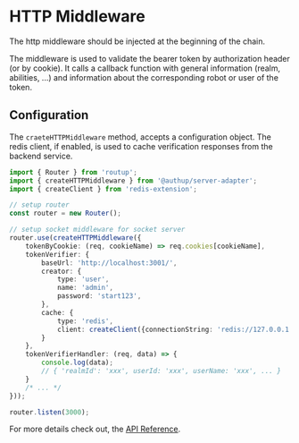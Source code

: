 # HTTP Middleware

The http middleware should be injected at the beginning of the chain.

The middleware is used to validate the bearer token by authorization header (or by cookie).
It calls a callback function with general information (realm, abilities, ...) and information about the corresponding robot or user of the token.

## Configuration

The `craeteHTTPMiddleware` method, accepts a configuration object.
The redis client, if enabled, is used to cache verification responses from the backend service.

```typescript
import { Router } from 'routup';
import { createHTTPMiddleware } from '@authup/server-adapter';
import { createClient } from 'redis-extension';

// setup router
const router = new Router();

// setup socket middleware for socket server
router.use(createHTTPMiddleware({
    tokenByCookie: (req, cookieName) => req.cookies[cookieName],
    tokenVerifier: {
        baseUrl: 'http://localhost:3001/',
        creator: {
            type: 'user',
            name: 'admin',
            password: 'start123',
        },
        cache: {
            type: 'redis',
            client: createClient({connectionString: 'redis://127.0.0.1'})
        }
    },
    tokenVerifierHandler: (req, data) => {
        console.log(data);
        // { 'realmId': 'xxx', userId: 'xxx', userName: 'xxx', ... }
    }
    /* ... */
}));

router.listen(3000);
```

For more details check out, the [API Reference]().
